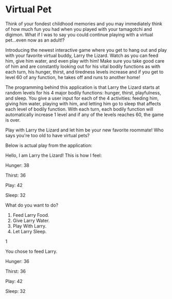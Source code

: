 # Virtual Pet

Think of your fondest childhood memories and you may immediately think of how much fun you had when you played with your tamagotchi and digimon.  What if I was to say you could continue playing with a virtual pet...even now as an adult!? 

Introducing the newest interactive game where you get to hang out and play with your favorite virtual buddy, Larry the Lizard.  Watch as you can feed him, give him water, and even play with him! Make sure you take good care of him and are constantly looking out for his vital bodily functions as with each turn, his hunger, thirst, and tiredness levels increase and if you get to level 60 of any function, he takes off and runs to another home! 

The programming behind this application is that Larry the Lizard starts at random levels for his 4 major bodily functions: hunger, thirst, playfulness, and sleep.  You give a user input for each of the 4 activities: feeding him, giving him water, playing with him, and letting him go to sleep that affects each level of bodily function.  With each turn, each bodily function will automatically increase 1 level and if any of the levels reaches 60, the game is over.    

Play with Larry the Lizard and let him be your new favorite roommate!  Who says you're too old to have virtual pets? 

Below is actual play from the application:

Hello, I am Larry the Lizard! This is how I feel:

Hunger: 38

Thirst: 36

Play: 42

Sleep: 32

What do you want to do?
1. Feed Larry Food.
2. Give Larry Water.
3. Play With Larry.
4. Let Larry Sleep.

1

You chose to feed Larry.

Hunger: 36

Thirst: 36

Play: 42

Sleep: 32

